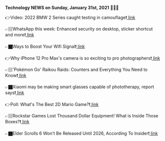 <b>Technology NEWS on Sunday, January 31st, 2021</b> 📡📡📡 

👉Video: 2022 BMW 2 Series caught testing in camouflage❗️<a href='https://techblock.club/?p=9811'> link</a>

👉🏽WhatsApp this week: Enhanced security on desktop, sticker shortcut and more❗️<a href='https://techblock.club/?p=9813'> link</a>

👉🏿Ways to Boost Your Wifi Signal❗️<a href='https://techblock.club/?p=9815'> link</a>

👉Why iPhone 12 Pro Max's camera is so exciting to pro photographers❗️<a href='https://techblock.club/?p=9817'> link</a>

👉🏽'Pokémon Go' Raikou Raids: Counters and Everything You Need to Know❗️<a href='https://techblock.club/?p=9819'> link</a>

👉🏿Xiaomi may be making smart glasses capable of phototherapy, report says❗️<a href='https://techblock.club/?p=9821'> link</a>

👉Poll: What's The Best 2D Mario Game?❗️<a href='https://techblock.club/?p=9823'> link</a>

👉🏽Rockstar Games Lost Thousand Dollar Equipment! What is Inside Those Boxes?❗️<a href='https://techblock.club/?p=9825'> link</a>

👉🏿Elder Scrolls 6 Won't Be Released Until 2026, According To Insider❗️<a href='https://techblock.club/?p=9827'> link</a>


